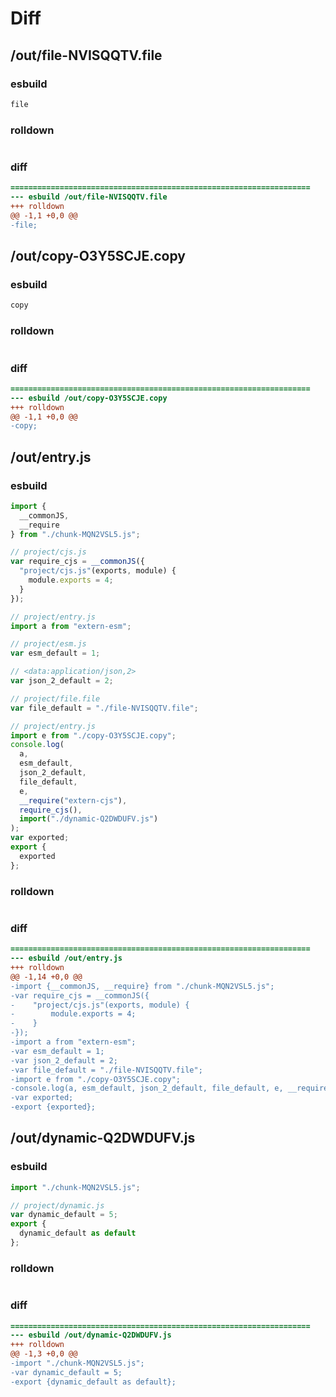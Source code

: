 # Diff
## /out/file-NVISQQTV.file
### esbuild
```js
file
```
### rolldown
```js

```
### diff
```diff
===================================================================
--- esbuild	/out/file-NVISQQTV.file
+++ rolldown	
@@ -1,1 +0,0 @@
-file;

```
## /out/copy-O3Y5SCJE.copy
### esbuild
```js
copy
```
### rolldown
```js

```
### diff
```diff
===================================================================
--- esbuild	/out/copy-O3Y5SCJE.copy
+++ rolldown	
@@ -1,1 +0,0 @@
-copy;

```
## /out/entry.js
### esbuild
```js
import {
  __commonJS,
  __require
} from "./chunk-MQN2VSL5.js";

// project/cjs.js
var require_cjs = __commonJS({
  "project/cjs.js"(exports, module) {
    module.exports = 4;
  }
});

// project/entry.js
import a from "extern-esm";

// project/esm.js
var esm_default = 1;

// <data:application/json,2>
var json_2_default = 2;

// project/file.file
var file_default = "./file-NVISQQTV.file";

// project/entry.js
import e from "./copy-O3Y5SCJE.copy";
console.log(
  a,
  esm_default,
  json_2_default,
  file_default,
  e,
  __require("extern-cjs"),
  require_cjs(),
  import("./dynamic-Q2DWDUFV.js")
);
var exported;
export {
  exported
};
```
### rolldown
```js

```
### diff
```diff
===================================================================
--- esbuild	/out/entry.js
+++ rolldown	
@@ -1,14 +0,0 @@
-import {__commonJS, __require} from "./chunk-MQN2VSL5.js";
-var require_cjs = __commonJS({
-    "project/cjs.js"(exports, module) {
-        module.exports = 4;
-    }
-});
-import a from "extern-esm";
-var esm_default = 1;
-var json_2_default = 2;
-var file_default = "./file-NVISQQTV.file";
-import e from "./copy-O3Y5SCJE.copy";
-console.log(a, esm_default, json_2_default, file_default, e, __require("extern-cjs"), require_cjs(), import("./dynamic-Q2DWDUFV.js"));
-var exported;
-export {exported};

```
## /out/dynamic-Q2DWDUFV.js
### esbuild
```js
import "./chunk-MQN2VSL5.js";

// project/dynamic.js
var dynamic_default = 5;
export {
  dynamic_default as default
};
```
### rolldown
```js

```
### diff
```diff
===================================================================
--- esbuild	/out/dynamic-Q2DWDUFV.js
+++ rolldown	
@@ -1,3 +0,0 @@
-import "./chunk-MQN2VSL5.js";
-var dynamic_default = 5;
-export {dynamic_default as default};

```